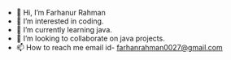 - 👋 Hi, I’m Farhanur Rahman
- 👀 I’m interested in coding.
- 🌱 I’m currently learning java.
- 💞️ I’m looking to collaborate on java projects.
- 📫 How to reach me email id- farhanrahman0027@gmail.com

<!---
farhanrahman0027/farhanrahman0027 is a ✨ special ✨ repository because its `README.md` (this file) appears on your GitHub profile.
You can click the Preview link to take a look at your changes.
--->
